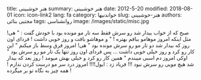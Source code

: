 title: هنر خوشبینی
summary: هنر خوشبینی
date: 2012-5-20
modified: 2018-08-01
icon:  icon-link2
lang: fa
category: خواندنیها
slug: هنر-خوشبینی
authors: مجتبی بنائی
tags: روانشناسی
image: /images/static/misc.jpg

صبح که از خواب بیدار شد رو سرش فقط سه تار مو مونده بود   با خودش گفت : " هی! مثل اینکه امروز موهامو ببافم بهتره ! "  و موهاشو بافت و روز خوبی داشت !  فردای اون روز که بیدار شد دو تار مو رو سرش مونده بود   " هی! امروز فرق وسط باز میکنم "   این کار رو کرد و روز خیلی خوبی داشت  ... پس فردای اون روز تنها یک تار مو رو سرش بود  " اوکی امروز دم اسبی میبندم "  همین کار رو کرد و خیلی بهش میومد !  روز بعد که بیدار شد هیچ مویی رو سرش نبود !!!  فریاد زد :  ایول!!!! امروز درد سر  مو درست کردن ندارم !  همه چیز به نگاه تو بر میگرده !